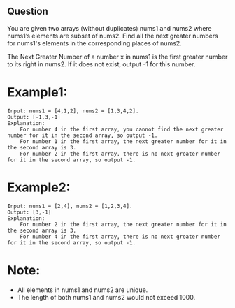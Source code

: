 ## Question   
You are given two arrays (without duplicates) nums1 and nums2 where nums1’s elements are subset of nums2. Find all the next greater numbers for nums1's elements in the corresponding places of nums2.   

The Next Greater Number of a number x in nums1 is the first greater number to its right in nums2. If it does not exist, output -1 for this number.      

# Example1:
```
Input: nums1 = [4,1,2], nums2 = [1,3,4,2].
Output: [-1,3,-1]
Explanation:
    For number 4 in the first array, you cannot find the next greater number for it in the second array, so output -1.
    For number 1 in the first array, the next greater number for it in the second array is 3.
    For number 2 in the first array, there is no next greater number for it in the second array, so output -1.
```
# Example2:
```
Input: nums1 = [2,4], nums2 = [1,2,3,4].
Output: [3,-1]
Explanation:
    For number 2 in the first array, the next greater number for it in the second array is 3.
    For number 4 in the first array, there is no next greater number for it in the second array, so output -1.
```

# Note:   
- All elements in nums1 and nums2 are unique.   
- The length of both nums1 and nums2 would not exceed 1000.
